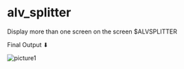 # alv_splitter
Display more than one screen on the screen $ALVSPLITTER


Final Output ⬇


![picture1](https://user-images.githubusercontent.com/42116059/222893639-c55908e2-4a87-4b85-b0a4-a4baf2e3fae2.jpg)
